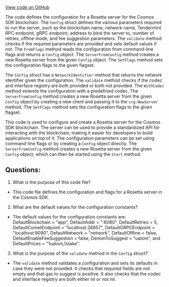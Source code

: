 [View code on GitHub](https://github.com/cosmos/cosmos-sdk.git/tools/rosetta/config.go)

The code defines the configuration for a Rosetta server for the Cosmos SDK blockchain. The `Config` struct defines the various parameters required to run the server, such as the blockchain name, network name, Tendermint RPC endpoint, gRPC endpoint, address to bind the server to, number of retries, offline mode, and fee suggestion parameters. The `validate` method checks if the required parameters are provided and sets default values if not. The `FromFlags` method reads the configuration from command-line flags and returns a `Config` object. The `ServerFromConfig` method creates a new Rosetta server from the given `Config` object. The `SetFlags` method sets the configuration flags to the given flagset.

The `Config` struct has a `NetworkIdentifier` method that returns the network identifier given the configuration. The `validate` method checks if the codec and interface registry are both provided or both not provided. The `WithCodec` method extends the configuration with a predefined codec. The `ServerFromConfig` method creates a new Rosetta server from the given `Config` object by creating a new client and passing it to the `crg.NewServer` method. The `SetFlags` method sets the configuration flags to the given flagset.

This code is used to configure and create a Rosetta server for the Cosmos SDK blockchain. The server can be used to provide a standardized API for interacting with the blockchain, making it easier for developers to build applications on top of it. The configuration parameters can be set using command-line flags or by creating a `Config` object directly. The `ServerFromConfig` method creates a new Rosetta server from the given `Config` object, which can then be started using the `Start` method.
## Questions: 
 1. What is the purpose of this code file?
- This code file defines the configuration and flags for a Rosetta server in the Cosmos SDK.

2. What are the default values for the configuration constants?
- The default values for the configuration constants are: DefaultBlockchain = "app", DefaultAddr = ":8080", DefaultRetries = 5, DefaultCometEndpoint = "localhost:26657", DefaultGRPCEndpoint = "localhost:9090", DefaultNetwork = "network", DefaultOffline = false, DefaultEnableFeeSuggestion = false, DenomToSuggest = "uatom", and DefaultPrices = "1uatom,1stake".

3. What is the purpose of the `validate` method in the `Config` struct?
- The `validate` method validates a configuration and sets its defaults in case they were not provided. It checks that required fields are not empty and that gas to suggest is positive. It also checks that the codec and interface registry are both either nil or not nil.